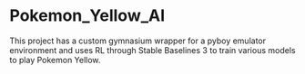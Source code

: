 # Pokemon_Yellow_AI
This project has a custom gymnasium wrapper for a pyboy emulator environment and uses RL through Stable Baselines 3 to train various models to play Pokemon Yellow.
